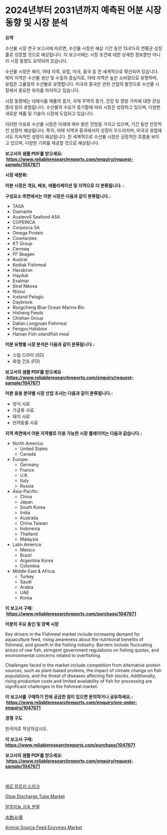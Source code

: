 <p><h1>2024년부터 2031년까지 예측된 어분 시장 동향 및 시장 분석</h1></p><p><strong>요약</strong></p>
<p><p>수산물 시장 연구 보고서에 따르면, 수산물 시장은 예상 기간 동안 13.6%의 연평균 성장률로 성장할 것으로 예상됩니다. 이 보고서에는 시장 조건에 대한 상세한 정보뿐만 아니라 시장 동향도 요약되어 있습니다.</p><p>수산물 시장은 북미, 아태 지역, 유럽, 미국, 중국 등 전 세계적으로 확산되어 있습니다. 북미 지역은 수산물 생산 및 수출의 중심지로, 아태 지역은 높은 소비량으로 유명하며, 유럽은 고품질의 수산물로 유명합니다. 미국과 중국은 관련 산업의 발전으로 수산물 시장에서 중요한 위치를 차지하고 있습니다.</p><p>시장 동향에는 대체식품 제품의 증가, 국제 무역의 증가, 건강 및 영양 가치에 대한 관심 증대 등이 포함됩니다. 수산물의 수요가 증가함에 따라 시장은 성장하고 있으며, 다양한 새로운 제품 및 기술이 시장에 도입되고 있습니다.</p><p>이러한 이유로 수산물 시장은 미래에 매우 밝은 전망을 가지고 있으며, 기간 동안 안정적인 성장이 예상됩니다. 특히, 아태 지역과 중국에서의 성장이 두드러지며, 미국과 유럽에서도 지속적인 성장이 예상됩니다. 전 세계적으로 수산물 시장은 긍정적인 흐름을 보이고 있으며, 다양한 기회를 제공할 것으로 예상됩니다.</p></p>
<p><strong>보고서의 샘플 PDF를 받으세요: &nbsp;<a href="https://www.reliableresearchreports.com/enquiry/request-sample/1047671">https://www.reliableresearchreports.com/enquiry/request-sample/1047671</a></strong></p>
<p><strong>시장 세분화:</strong></p>
<p><strong> 어분 시장은 개요, 배포, 애플리케이션 및 지역으로 더 분류됩니다. :</strong></p>
<p><strong>구성요소 측면에서는 어분 시장은 다음과 같이 분류됩니다.:</strong></p>
<p><ul><li>TASA</li><li>Diamante</li><li>Austevoll Seafood ASA</li><li>COPEINCA</li><li>Corpesca SA</li><li>Omega Protein</li><li>Coomarpes</li><li>KT Group</li><li>Cermaq</li><li>FF Skagen</li><li>Austral</li><li>Kodiak Fishmeal</li><li>Havsbrun</li><li>Hayduk</li><li>Exalmar</li><li>Strel Nikova</li><li>Nissui</li><li>Iceland Pelagic</li><li>Daybrook</li><li>Rongcheng Blue Ocean Marine Bio</li><li>Hisheng Feeds</li><li>Chishan Group</li><li>Dalian Longyuan Fishmeal</li><li>Fengyu Halobios</li><li>Hainan Fish oilandfish meal</li></ul></p>
<p><strong> 어분 유형별 시장 분석은 다음과 같이 분류됩니다.:</strong></p>
<p><ul><li>스팀 드라이 (SD)</li><li>화염 건조 (FD)</li></ul></p>
<p><strong>보고서의 샘플 PDF를 받으세요 :<a href="https://www.reliableresearchreports.com/enquiry/request-sample/1047671">https://www.reliableresearchreports.com/enquiry/request-sample/1047671</a></strong></p>
<p><strong> 어분 응용 분야별 시장 산업 조사는 다음과 같이 분류됩니다.:</strong></p>
<p><ul><li>양식 사료</li><li>가금류 사료</li><li>돼지 사료</li><li>반려동물 사료</li></ul></p>
<p><strong>지역 측면에서 어분 지역별로 이용 가능한 시장 플레이어는 다음과 같습니다.:</strong></p>
<p><ul>
    <li>
        North America:
        <ul>
            <li>United States</li>
            <li>Canada</li>
        </ul>
    </li>
    <li>
        Europe:
        <ul>
            <li>Germany</li>
            <li>France</li>
            <li>U.K.</li>
            <li>Italy</li>
            <li>Russia</li>
        </ul>
    </li>
    <li>
        Asia-Pacific:
        <ul>
            <li>China</li>
            <li>Japan</li>
            <li>South Korea</li>
            <li>India</li>
            <li>Australia</li>
            <li>China Taiwan</li>
            <li>Indonesia</li>
            <li>Thailand</li>
            <li>Malaysia</li>
        </ul>
    </li>
    <li>
        Latin America:
        <ul>
            <li>Mexico</li>
            <li>Brazil</li>
            <li>Argentina Korea</li>
            <li>Colombia</li>
        </ul>
    </li>
    <li>
        Middle East & Africa:
        <ul>
            <li>Turkey</li>
            <li>Saudi</li>
            <li>Arabia</li>
            <li>UAE</li>
            <li>Korea</li>
        </ul>
    </li>
    </ul></p>
<p><strong>이 보고서 구매: &nbsp;<a href="https://www.reliableresearchreports.com/purchase/1047671">https://www.reliableresearchreports.com/purchase/1047671</a></strong></p>
<p><strong>어분의 주요 동인 및 장벽 시장</strong></p>
<p><p>Key drivers in the Fishmeal market include increasing demand for aquaculture feed, rising awareness about the nutritional benefits of fishmeal, and growth in the fishing industry. Barriers include fluctuating prices of raw fish, stringent government regulations on fishing quotas, and environmental concerns related to overfishing.</p><p>Challenges faced in the market include competition from alternative protein sources, such as plant-based proteins, the impact of climate change on fish populations, and the threat of diseases affecting fish stocks. Additionally, rising production costs and limited availability of fish for processing are significant challenges in the fishmeal market.</p></p>
<p><strong>이 보고서를 구매하기 전에 궁금한 점이 있으면 문의하거나 공유하세요.: &nbsp;<a href="https://www.reliableresearchreports.com/enquiry/pre-order-enquiry/1047671">https://www.reliableresearchreports.com/enquiry/pre-order-enquiry/1047671</a></strong></p>
<p><strong>경쟁 구도</strong></p>
<p><p>한국어로 작성하십시오.</p></p>
<p><strong>이 보고서 구매: &nbsp; <a href="https://www.reliableresearchreports.com/purchase/1047671">https://www.reliableresearchreports.com/purchase/1047671</a></strong></p>
<p><strong>보고서의 샘플 PDF를 받으세요: &nbsp;<a href="https://www.reliableresearchreports.com/enquiry/request-sample/1047671">https://www.reliableresearchreports.com/enquiry/request-sample/1047671</a></strong><strong></strong></p>
<p>&nbsp;</p>
<p><p><a href="https://medium.com/@moyahfrancoestellec51j635wcx/%EC%A0%9C%EB%A1%9C-%EC%B9%BC%EB%A1%9C%EB%A6%AC-%EC%9D%8C%EB%A3%8C-%EC%8B%9C%EC%9E%A5-2031%EB%85%84%EA%B9%8C%EC%A7%80%EC%9D%98-%ED%8A%B8%EB%A0%8C%EB%93%9C-%EC%98%88%EC%B8%A1-%EB%B0%8F-%EA%B2%BD%EC%9F%81-%EB%B6%84%EC%84%9D-1457d6ea5783">제로 칼로리 드링크</a></p><p><a href="https://automatic-knee-4c7.notion.site/Glow-Discharge-Tube-Market-Research-Report-The-Key-To-Successful-Business-Strategy-Forecasted-for-P-36de4717dffd485a92b8ec28f8b9db89">Glow Discharge Tube Market</a></p><p><a href="https://medium.com/@kadeherman5e31oo7xi2th9fx/%EC%95%8C%EB%A3%A8%EB%AF%B8%EB%8A%84-%EA%B8%88%EC%86%8D-%EA%B0%80%EB%A3%A8-%EC%8B%9C%EC%9E%A5-%EC%8B%9C%EC%9E%A5-cagr-%EC%8B%9C%EC%9E%A5-%EB%8F%99%ED%96%A5-%EB%B0%8F-%EC%84%B1%EC%9E%A5-%EC%A0%84%EB%9E%B5%EC%97%90-%EB%8C%80%ED%95%9C-%ED%86%B5%EC%B0%B0%EB%A0%A5-557961cdfce2">알루미늄 금속 분말</a></p><p><a href="https://github.com/jkjreqjscoxx7/Market-Research-Report-List-1/blob/main/5548607188391.md">水飲み場</a></p><p><a href="https://view.publitas.com/reportprime-1/animal-source-feed-enzymes-market-offer-valuable-insights-into-market-size-market-share-market-trends-and-projections-spanning-from-2023-to-2030/">Animal Source Feed Enzymes Market</a></p></p>